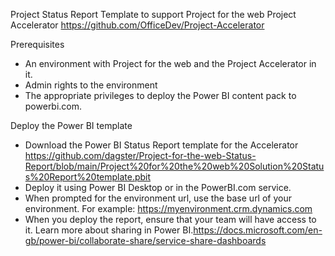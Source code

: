 Project Status Report Template to support Project for the web Project Accelerator 
https://github.com/OfficeDev/Project-Accelerator


Prerequisites

- An environment with Project for the web and the Project Accelerator in it.
- Admin rights to the environment
- The appropriate privileges to deploy the Power BI content pack to powerbi.com.

Deploy the Power BI template

- Download the Power BI Status Report template for the Accelerator
  https://github.com/dagster/Project-for-the-web-Status-Report/blob/main/Project%20for%20the%20web%20Solution%20Status%20Report%20template.pbit
- Deploy it using Power BI Desktop or in the PowerBI.com service.
- When prompted for the environment url, use the base url of your environment. 
  For example: https://myenvironment.crm.dynamics.com
- When you deploy the report, ensure that your team will have access to it. 
  Learn more about sharing in Power BI.https://docs.microsoft.com/en-gb/power-bi/collaborate-share/service-share-dashboards

